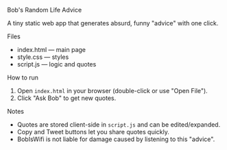 Bob's Random Life Advice

A tiny static web app that generates absurd, funny "advice" with one click.

Files
- index.html — main page
- style.css — styles
- script.js — logic and quotes

How to run
1. Open `index.html` in your browser (double-click or use "Open File").
2. Click "Ask Bob" to get new quotes.

Notes
- Quotes are stored client-side in `script.js` and can be edited/expanded.
- Copy and Tweet buttons let you share quotes quickly.
- BobIsWifi is not liable for damage caused by listening to this "advice".
